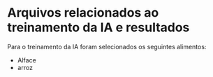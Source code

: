 # Arquivos relacionados ao treinamento da IA e resultados 

Para o treinamento da IA foram selecionados os seguintes alimentos:
 * Alface
 * arroz
 
